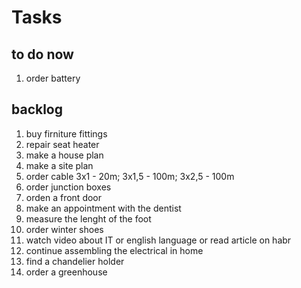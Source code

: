 #      Tasks

## to do now

1. order battery

## backlog

1. buy firniture fittings
2. repair seat heater
3. make a house plan
4. make a site plan
5. order cable 3x1 - 20m; 3x1,5 - 100m; 3x2,5 - 100m
6. order junction boxes
7. orden a front door
8. make an appointment with the dentist
9. measure the lenght of the foot
10. order winter shoes
11. watch video about IT or english language or read article on habr
12. continue assembling the electrical in home
13. find a chandelier holder
14. order a greenhouse


